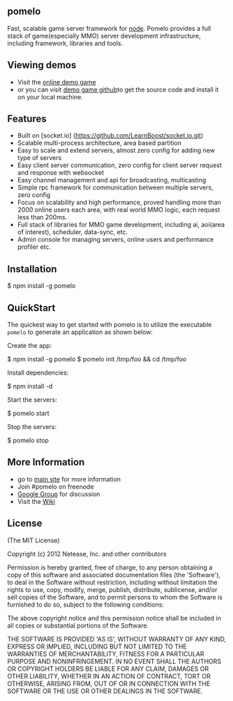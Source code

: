 ## pomelo

Fast, scalable game server framework for  [node](http://nodejs.org).
Pomelo provides a full stack of game(especially MMO) server development infrastructure, including framework, libraries and tools.

## Viewing demos

 * Visit the [online demo game](http://nodejs.netease.com/lordofpomelo)
 * or you can visit [demo game github](http://github.com/node-pomelo/lordofpomelo)to get the source code and install it on your local machine.

## Features

  * Built on [socket.io] (https://github.com/LearnBoost/socket.io.git)
  * Scalable multi-process architecture, area based partition
  * Easy to scale and extend servers, almost zero config for adding new type of servers
  * Easy client server communication, zero config for client server request and response with websocket
  * Easy channel management and api for broadcasting, multicasting
  * Simple rpc framework for communication between multiple servers, zero config
  * Focus on scalability and high performance,  proved handling more than 2000 online users each area, with real world MMO logic, each request less than 200ms.
  * Full stack of libraries for MMO game development, including ai, aoi(area of interest), scheduler, data-sync, etc.
  * Admin console for managing servers, online users and performance profiler etc.

## Installation
  $ npm install -g pomelo

## QuickStart

The quickest way to get started with pomelo is to utilize the executable `pomelo` to generate an application as shown below:

 Create the app:

  $ npm install -g pomelo
  $ pomelo init /tmp/foo && cd /tmp/foo

 Install dependencies:

  $ npm install -d

 Start the servers:

  $ pomelo start

 Stop the servers:

  $ pomelo stop


## More Information
  * go to [main site](http://nodejs.netease.com/pomelo) for more information
  * Join #pomelo on freenode
  * [Google Group](http://groups.google.com/group/pomelo) for discussion
  * Visit the [Wiki](http://github.com/node-pomelo/pomelo/wiki)

## License

(The MIT License)

Copyright (c) 2012 Netease, Inc. and other contributors

Permission is hereby granted, free of charge, to any person obtaining
a copy of this software and associated documentation files (the
'Software'), to deal in the Software without restriction, including
without limitation the rights to use, copy, modify, merge, publish,
distribute, sublicense, and/or sell copies of the Software, and to
permit persons to whom the Software is furnished to do so, subject to
the following conditions:

The above copyright notice and this permission notice shall be
included in all copies or substantial portions of the Software.

THE SOFTWARE IS PROVIDED 'AS IS', WITHOUT WARRANTY OF ANY KIND,
EXPRESS OR IMPLIED, INCLUDING BUT NOT LIMITED TO THE WARRANTIES OF
MERCHANTABILITY, FITNESS FOR A PARTICULAR PURPOSE AND NONINFRINGEMENT.
IN NO EVENT SHALL THE AUTHORS OR COPYRIGHT HOLDERS BE LIABLE FOR ANY
CLAIM, DAMAGES OR OTHER LIABILITY, WHETHER IN AN ACTION OF CONTRACT,
TORT OR OTHERWISE, ARISING FROM, OUT OF OR IN CONNECTION WITH THE
SOFTWARE OR THE USE OR OTHER DEALINGS IN THE SOFTWARE.
